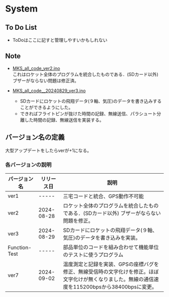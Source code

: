 # System  
## To Do List  
- ToDoはここに記すと管理しやすいかもしれない  
## Note  
- [MKS_all_code_ver2.ino](https://github.com/miku-gotoubun/RaSK/blob/main/MK_S_2024_programing/System/MKS_all_code_ver2.ino)  
これはロケット全体のプログラムを統合したものである．(SDカード以外)
ブザーがならない問題は修正済。

- [MKS_all_code__20240829_ver3.ino](https://github.com/miku-gotoubun/RaSK/blob/main/MK_S_2024_programing/System/MKS_all_code__20240829_ver3.ino)
  - SDカードにロケットの飛翔データ(９軸、気圧)のデータを書き込みすることができるようにした。
  - できればフライトピンが抜けた時間の記録、無線送信、パラシュート分離した時間の記録、無線送信を実装する。
## バージョン名の定義  
大型アップデートをしたらverが+1になる。

### 各バージョンの説明
|バージョン名|リリース日|説明|
|----|-----|-----|
|ver1|-----|三宅コードと統合、GPS動作不可能|
|ver2|2024-08-28|ロケット全体のプログラムを統合したものである．(SDカード以外) ブザーがならない問題を修正。|
|ver3|2024-08-29|SDカードにロケットの飛翔データ(９軸、気圧)のデータを書き込みを実装。|
|Function-Test|-----|部品単位のコードを組み合わせて機能単位のテストに使うプログラム|
|ver7|2024-09-02|温度測定と記録を実装、GPSの座標バグを修正、無線受信時の文字化けを修正。ほぼ文字化けが無くなりました。無線の通信速度を115200bpsから38400bpsに変更。|

